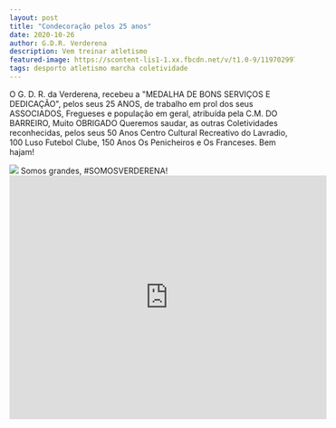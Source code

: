 ```yaml
---
layout: post
title: "Condecoração pelos 25 anos"
date: 2020-10-26
author: G.D.R. Verderena
description: Vem treinar atletismo
featured-image: https://scontent-lis1-1.xx.fbcdn.net/v/t1.0-9/119702997_3672889729410330_6300470980516759076_n.jpg?_nc_cat=100&ccb=2&_nc_sid=8bfeb9&_nc_ohc=6oRzoFYaEL4AX_o_4sZ&_nc_ht=scontent-lis1-1.xx&oh=b3013abfdddacf94063058e27773799b&oe=5FBB2230
tags: desporto atletismo marcha coletividade
---
```


O G. D. R. da Verderena, recebeu a "MEDALHA DE BONS SERVIÇOS E DEDICAÇÃO",  pelos seus 25 ANOS, de trabalho em prol dos seus ASSOCIADOS, Fregueses e população em geral, atribuída pela C.M. DO BARREIRO, Muito OBRIGADO
Queremos saudar, as outras Coletividades reconhecidas, pelos seus 50 Anos Centro Cultural Recreativo do Lavradio, 100 Luso Futebol Clube, 150 Anos Os Penicheiros e Os Franceses. Bem hajam!

<img src="https://scontent-lis1-1.xx.fbcdn.net/v/t1.0-9/119702997_3672889729410330_6300470980516759076_n.jpg?_nc_cat=100&ccb=2&_nc_sid=8bfeb9&_nc_ohc=6oRzoFYaEL4AX_o_4sZ&_nc_ht=scontent-lis1-1.xx&oh=b3013abfdddacf94063058e27773799b&oe=5FBB2230">
Somos grandes, #SOMOSVERDERENA!

<iframe src="https://www.facebook.com/plugins/video.php?href=https://youtu.be/AZJLs5OYK04" width="560" height="430" style="border:none;overflow:hidden" scrolling="no" frameborder="0" allowTransparency="true" allow="encrypted-media" allowFullScreen="true"></iframe>
